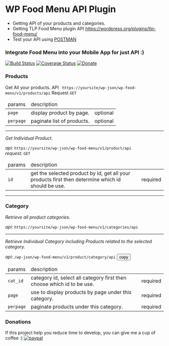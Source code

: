 # WP Food Menu API Plugin
- Getting API of your products and categories.
- Getting TLP Food Menu plugin API https://wordpress.org/plugins/tlp-food-menu/
- Test your API using <a href="https://www.getpostman.com/" target="_blank">POSTMAN</a>

### Integrate Food Menu into your Mobile App for just API :)


[![Build Status](http://img.shields.io/travis/badges/badgerbadgerbadger.svg?style=flat-square)](https://travis-ci.org/badges/badgerbadgerbadger) [![Coverage Status](http://img.shields.io/coveralls/badges/badgerbadgerbadger.svg?style=flat-square)](https://coveralls.io/r/badges/badgerbadgerbadger) [![Donate](https://img.shields.io/badge/Donate-PayPal-green.svg)](https://www.paypal.me/jundellagbo)

### Products
Get All your products.
API ``` https://yoursite/wp-json/wp-food-menu/v1/products/api```
Request ```GET```
<table>
    <thead>
        <tr>
            <td>params</td>
            <td>description</td>
            <td></td>
        </tr>
    </thead>
    <tbody>
        <tr>
            <td><code>page</code></td>
            <td>display product by page.</td>
            <td>optional</td>
        </tr>
        <tr>
            <td><code>perpage</code></td>
            <td>paginate list of products.</td>
            <td>optional</td>
        </tr>
    </tbody>
</table>

<hr>

<p>
    <i>Get Individual Product.</i>
</p>
<p>
    <i>api:</i> <code>https://yoursite/wp-json/wp-food-menu/v1/product/api</code><br>
    <i>request:</i> <code>GET</code>
</p>
<table>
    <thead>
        <tr>
            <td>params</td>
            <td>description</td>
            <td></td>
        </tr>
    </thead>
    <tbody>
        <tr>
            <td><code>id</code></td>
            <td>get the selected product by id, get all your products first then determine which id should be use.</td>
            <td>required</td>
        </tr>
    </tbody>
</table>

<hr>
<h3>Category</h3>
<p>
    <i>Retrieve all product categories.</i>
</p>
<p>
    <i>api:</i> <code>https://yoursite/wp-json/wp-food-menu/v1/categories/api</code>
</p>
<hr>

<p>
    <i>Retrieve Individual Category including Products related to the selected category.</i>
</p>
<p>
    <i>api: </i> <code><?php echo get_home_url(); ?>/wp-json/wp-food-menu/v1/product/category/api</code> <button api="<?php echo get_home_url(); ?>/wp-json/wp-food-menu/v1/product/category/api" id="copy_clipboard" class="btn-s">copy</button>
</p>
<table>
    <thead>
        <tr>
            <td>params</td>
            <td>description</td>
            <td></td>
        </tr>
    </thead>
    <tbody>
        <tr>
            <td><code>cat_id</code></td>
            <td>category id, select all category first then choose which id to be use.</td>
            <td>required</td>
        </tr>
        <tr>
            <td><code>page</code></td>
            <td>use to display products by page under this category.</td>
            <td>required</td>
        </tr>
        <tr>
            <td><code>perpage</code></td>
            <td>paginate products under this category.</td>
            <td>required</td>
        </tr>
    </tbody>
</table>

### Donations
If this project help you reduce time to develop, you can give me a cup of coffee :) 
[![paypal](https://www.paypalobjects.com/en_US/i/btn/btn_donateCC_LG.gif)](https://www.paypal.me/jundellagbo)
